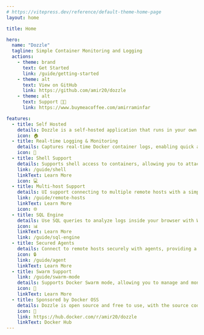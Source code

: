 ```yaml
---
# https://vitepress.dev/reference/default-theme-home-page
layout: home

title: Home

hero:
  name: "Dozzle"
  tagline: Simple Container Monitoring and Logging
  actions:
    - theme: brand
      text: Get Started
      link: /guide/getting-started
    - theme: alt
      text: View on GitHub
      link: https://github.com/amir20/dozzle
    - theme: alt
      text: Support 🙏🏼
      link: https://www.buymeacoffee.com/amirraminfar

features:
  - title: Self Hosted
    details: Dozzle is a self-hosted application that runs in your own infrastructure, ensuring your logs remain private and secure.
    icon: 🏠
  - title: Real-time Logging & Monitoring
    details: Captures real-time Docker container logs, enabling quick and efficient issue diagnosis.
    icon: 🚀
  - title: Shell Support
    details: Supports shell access to containers, allowing you to attach or execute commands directly from the browser.
    link: /guide/shell
    linkText: Learn More
    icon: 💻
  - title: Multi-host Support
    details: UI support connecting to multiple remote hosts with a simple drop down to choose between different hosts.
    link: /guide/remote-hosts
    linkText: Learn More
    icon: 🌐
  - title: SQL Engine
    details: Use SQL queries to analyze logs inside your browser with WebAssembly and DuckDB.
    icon: 📊
    linkText: Learn More
    link: /guide/sql-engine
  - title: Secured Agents
    details: Connect to remote hosts securely with agents, providing a more secure way to connect to remote hosts.
    icon: 🔒
    link: /guide/agent
    linkText: Learn More
  - title: Swarm Support
    link: /guide/swarm-mode
    details: Supports Docker Swarm mode, allowing you to manage and monitor your swarm clusters across multiple hosts.
    icon: 🐳
    linkText: Learn More
  - title: Sponsored by Docker OSS
    details: Dozzle is open source and free to use, with the source code available on GitHub.
    icon: 📜
    link: https://hub.docker.com/r/amir20/dozzle
    linkText: Docker Hub
---
```

